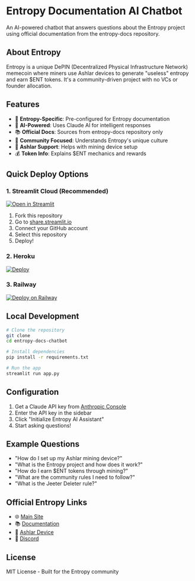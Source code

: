 # Entropy Documentation AI Chatbot

An AI-powered chatbot that answers questions about the Entropy project using official documentation from the entropy-docs repository.

## About Entropy

Entropy is a unique DePIN (Decentralized Physical Infrastructure Network) memecoin where miners use Ashlar devices to generate "useless" entropy and earn $ENT tokens. It's a community-driven project with no VCs or founder allocation.

## Features

- 🎲 **Entropy-Specific**: Pre-configured for Entropy documentation
- 🤖 **AI-Powered**: Uses Claude AI for intelligent responses
- 📚 **Official Docs**: Sources from entropy-docs repository only
- 🎯 **Community Focused**: Understands Entropy's unique culture
- 🔧 **Ashlar Support**: Helps with mining device setup
- 💰 **Token Info**: Explains $ENT mechanics and rewards

## Quick Deploy Options

### 1. Streamlit Cloud (Recommended)
[![Open in Streamlit](https://static.streamlit.io/badges/streamlit_badge_black_white.svg)](https://share.streamlit.io)

1. Fork this repository
2. Go to [share.streamlit.io](https://share.streamlit.io)
3. Connect your GitHub account
4. Select this repository
5. Deploy!

### 2. Heroku
[![Deploy](https://www.herokucdn.com/deploy/button.svg)](https://heroku.com/deploy)

### 3. Railway
[![Deploy on Railway](https://railway.app/button.svg)](https://railway.app/new/template)

## Local Development

```bash
# Clone the repository
git clone 
cd entropy-docs-chatbot

# Install dependencies
pip install -r requirements.txt

# Run the app
streamlit run app.py
```

## Configuration

1. Get a Claude API key from [Anthropic Console](https://console.anthropic.com/)
2. Enter the API key in the sidebar
3. Click "Initialize Entropy AI Assistant"
4. Start asking questions!

## Example Questions

- "How do I set up my Ashlar mining device?"
- "What is the Entropy project and how does it work?"
- "How do I earn $ENT tokens through mining?"
- "What are the community rules I need to follow?"
- "What is the Jeeter Deleter rule?"

## Official Entropy Links

- 🌐 [Main Site](https://justentropy.lol)
- 📚 [Documentation](https://github.com/justentropy-lol/entropy-docs)
- 🛒 [Ashlar Device](https://heliumdeploy.com/products/ashlar)
- 💬 [Discord](https://discord.gg/entropy)

## License

MIT License - Built for the Entropy community
